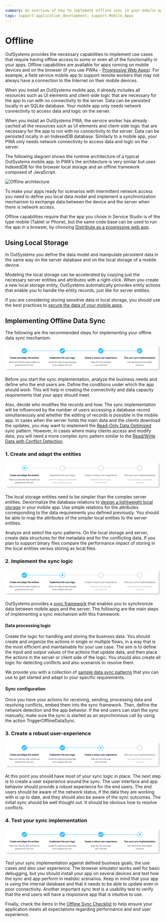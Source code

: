 ```yaml
---
summary: An overview of how to implement offline sync in your mobile apps.
tags: support-application_development; support-Mobile_Apps
---
```


# Offline

OutSystems provides the necessary capabilities to implement use cases that require having offline access to some or even all of the functionality in your apps. Offline capabilities are available for apps running on mobile devices and on the browser (if you use PWAs - [Progressive Web Apps](https://success.outsystems.com/Documentation/11/Delivering_Mobile_Apps/Distribute_as_a_progressive_web_app)). For example, a field service mobile app to support remote workers that may not always have a connection to the Internet on their mobile devices.

When you install an OutSystems mobile app, it already includes all resources such as UI elements and client-side logic that are necessary for the app to run with no connectivity to the server. Data can be persisted locally in an SQLite database. Your mobile app only needs network connectivity to access data and logic on the server.

When you install an OutSystems PWA, the service worker has already cached all the resources such as UI elements and client-side logic that are necessary for the app to run with no connectivity to the server. Data can be persisted locally in an IndexedDB database. Similarly to a mobile app, your PWA only needs network connectivity to access data and logic on the server. 

The following diagram shows the runtime architecture of a typical OutSystems mobile app. In PWA's the architecture is very similar but uses IndexedDB for the browser local storage and an offline framework composed of JavaScript.

![Offline architecture](images/offline-architecture.png)

To make your apps ready for scenarios with intermittent network access you need to define you local data model and implement a synchronization mechanism to exchange data between the device and the server when there is network access.

Offline capabilities require that the app you chose in Service Studio is of the type mobile (Tablet or Phone), but the same code base can be used to run the app in a browser, by choosing [Distribute as a progressive web app](https://success.outsystems.com/Documentation/11/Delivering_Mobile_Apps/Distribute_as_a_progressive_web_app).

## Using Local Storage

In OutSystems you define the data model and manipulate persistent data in the same way on the server database and on the local storage of a mobile device.

Modeling the local storage can be accelerated by copying just the necessary server entities and attributes with a right-click. When you create a new local storage entity, OutSystems automatically provides entity actions that enable you to handle the entity records, just like for server entities.

If you are considering storing sensitive data in local storage, you should use the best practices to [secure the data of your mobile apps](<../../security/secure-the-data-of-your-mobile-apps.md>).


## Implementing Offline Data Sync

The following are the recommended steps for implementing your offline data sync mechanism.

![Sync implementation steps](images/sync-implementation-steps-diag.png)

Before you start the sync implementation, analyze the business needs and define who the end users are. Define the conditions under which the app should work. This will help in creating the connectivity and data capacity requirements that your apps should meet.

Also, decide who modifies the records and how. The sync implementation will be influenced by the number of users accessing a database record simultaneously and whether the editing of records is possible in the mobile app. In cases when the server holds the main data and the clients download the updates, you may want to implement the [Read-Only Data Optimized](<patterns/read-only-data-optimized.md>) sync pattern. However, in cases where many clients access and modify data, you will need a more complex sync pattern similar to the [Read/Write Data with Conflict Detection](<patterns/read-write-data-with-conflict-detection.md>).

### 1. Create and adapt the entities

![](images/sync-implementation-steps-1-diag.png)

The local storage entities need to be simpler than the complex server entities. Denormalize the database relations to [design a lightweight local storage](<https://success.outsystems.com/Documentation/Best_Practices/OutSystems_Mobile_Best_Practices#Design_a_Lightweight_Local_Storage>) in your mobile app. Use simple relations for the attributes corresponding to the data requirements you defined previously. You should be able to map the attributes of the simpler local entities to the server entities.

Analyze and select the sync patterns. On the local storage and server, create data structures for the metadata and for the conflicting data. If you plan to support binary files compare the performance impact of storing in the local entities versus storing as local files.

### 2. Implement the sync logic

![](images/sync-implementation-steps-2-diag.png)

OutSystems provides a [sync framework](<sync-implement.md>) that enables you to synchronize data between mobile apps and the server. The following are the main steps of implementing a sync mechanism with this framework:

#### Data processing logic

Create the logic for handling and storing the business data. You should create and organize the actions in single or multiple flows, in a way that is the most efficient and maintainable for your use case. The aim is to define the input and output values of the actions that update data, and then place the actions in the server or client side of the logic. You should also create all logic for detecting conflicts and also scenarios to resolve them.

We provide you with a collection of [sample data sync patterns](<patterns/intro.md>) that you can use to get started and adapt to your specific requirements.

#### Sync configuration

Once you have your actions for receiving, sending, processing data and resolving conflicts, embed them into the sync framework. Then, define the network detection and the app behavior. If the end users can start the sync manually, make sure the sync is started as an asynchronous call by using the action TriggerOfflineDataSync.

### 3. Create a robust user-experience

![](images/sync-implementation-steps-3-diag.png)

At this point you should have most of your sync logic in place. The next step is to create a user experience around the sync. The user interface and app behavior should provide a robust experience for the end users. The end users should be aware of the network status, if the data they are working with is up to date, and they should also be aware of the sync outcomes. The initial sync should be well thought out. It should be obvious how to resolve conflicts.

### 4. Test your sync implementation

![](images/sync-implementation-steps-4-diag.png)

Test your sync implementation against defined business goals, the use cases and also user experience. The browser simulator works well for basic debugging, but you should install your app on several devices and test how the sync and app perform in realistic scenarios. Keep in mind that your app is using the internal database and that it needs to be able to update even in poor connectivity. Another important sync test is a usability test to verify that the end users will have a responsive app that is intuitive to use.

Finally, check the items in the [Offline Sync Checklist](<sync-checklist.md>) to help ensure your application meets all expectations regarding performance and end user experience.
